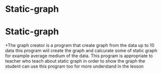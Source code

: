 Static-graph
============
Static-graph
============
+The graph creator is a program that create graph from the data up to 10 data this 
program wiil create the graph and calcurate some of static graph for example average 
medium of the data. This program is appropriate to teacher who teach about static graph 
in order to show the graph the student can use this program too for more understand in the lesson